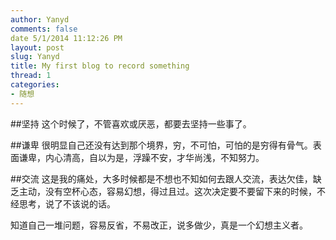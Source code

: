 ```yaml
---
author: Yanyd
comments: false
date 5/1/2014 11:12:26 PM 
layout: post
slug: Yanyd
title: My first blog to record something
thread: 1
categories:
- 随想
---
```


##坚持
这个时候了，不管喜欢或厌恶，都要去坚持一些事了。

##谦卑
很明显自己还没有达到那个境界，穷，不可怕，可怕的是穷得有骨气。表面谦卑，内心清高，自以为是，浮躁不安，才华尚浅，不知努力。

##交流
这是我的痛处，大多时候都是不想也不知如何去跟人交流，表达欠佳，缺乏主动，没有空杯心态，容易幻想，得过且过。这次决定要不要留下来的时候，不经思考，说了不该说的话。

知道自己一堆问题，容易反省，不易改正，说多做少，真是一个幻想主义者。